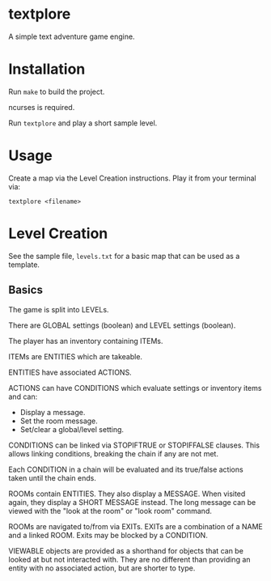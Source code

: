 # textplore

A simple text adventure game engine.

# Installation

Run `make` to build the project.

ncurses is required.

Run `textplore` and play a short sample level.

# Usage

Create a map via the Level Creation instructions. Play it from your terminal via:

`textplore <filename>`


# Level Creation

See the sample file, `levels.txt` for a basic map that can be used as a template.


## Basics


The game is split into LEVELs.

There are GLOBAL settings (boolean) and LEVEL settings (boolean).

The player has an inventory containing ITEMs.

ITEMs are ENTITIES which are takeable.

ENTITIES have associated ACTIONS.

ACTIONS can have CONDITIONS which evaluate settings or inventory items and can:

* Display a message.
* Set the room message.
* Set/clear a global/level setting.

CONDITIONS can be linked via STOPIFTRUE or STOPIFFALSE clauses. This allows linking conditions, breaking the chain if any are not met.

Each CONDITION in a chain will be evaluated and its true/false actions taken until the chain ends.


ROOMs contain ENTITIES. They also display a MESSAGE. When visited again, they display a SHORT MESSAGE instead. The long message can be viewed with the "look at the room" or "look room" command.

ROOMs are navigated to/from via EXITs. EXITs are a combination of a NAME and a linked ROOM. Exits may be blocked by a CONDITION.

VIEWABLE objects are provided as a shorthand for objects that can be looked at but not interacted with. They are no different than providing an entity with no associated action, but are shorter to type.

